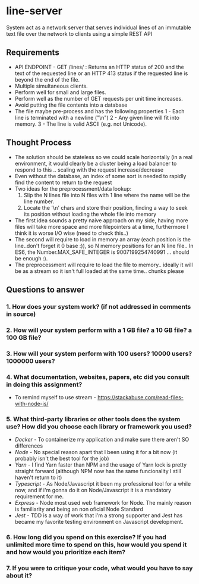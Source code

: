 # line-server
System act as a network server that serves individual lines of an immutable text file over the network to clients using a simple REST API

## Requirements
- API ENDPOINT - GET /lines/<line index> : Returns an HTTP status of 200 and the text of the requested line or an HTTP 413 status if the requested line is beyond the end of the file.
- Multiple simultaneous clients.
- Perform well for small and large files.
- Perform well as the number of GET requests per unit time increases.
- Avoid putting the file contents into a database
- The file maybe pre-process and has the following properties
  1 - Each line is terminated with a newline ("\n")
  2 - Any given line will fit into memory.
  3 - The line is valid ASCII (e.g. not Unicode).

## Thought Process
- The solution should be stateless so we could scale horizontally (in a real environment, it would clearly be a cluster being a load balancer to respond to this .. scaling with the request increase/decrease
- Even without the database, an index of some sort is needed to rapidly find the content to return to the request 
- Two ideas for the preprocessment/data lookup:
  1. Slip the N lines file into N files with 1 line where the name will be the line number.
  2. Locate the '\n' chars and store their position, finding a way to seek its position without loading the whole file into memory
- The first idea sounds a pretty naive approach on my side, having more files will take more space and more filepointers at a time, furthermore I think it is worse I/O wise (need to check this..)
- The second will require to load in memory an array (each position is the line..don't forget it 0 base :)), so N memory positions for an N line file.. In ES6, the Number.MAX_SAFE_INTEGER is 9007199254740991 ... should be enough :). 
- The preprocessment will require to load the file to memory.. ideally it will be as a stream so it isn't full loaded at the same time.. chunks please

## Questions to answer
### 1. How does your system work? (if not addressed in comments in source)
### 2. How will your system perform with a 1 GB file? a 10 GB file? a 100 GB file?
### 3. How will your system perform with 100 users? 10000 users? 1000000 users?
### 4. What documentation, websites, papers, etc did you consult in doing this assignment?
  * To remind myself to use stream - https://stackabuse.com/read-files-with-node-js/
### 5. What third-party libraries or other tools does the system use? How did you choose each library or framework you used?
  * _Docker_ - To containerize my application and make sure there aren't SO differences 
  * _Node_ - No special reason apart that I been using it for a bit now (it probably isn't the best tool for the job)
  * _Yarn_ - I find Yarn faster than NPM and the usage of Yarn lock is pretty straight forward (although NPM now has the same funcionality I still haven't return to it)
  * _Typescript_ - As Node/Javascript it been my professional tool for a while now, and if i'm gonna do it on Node/Javascript it is a mandatory requirement for me.
  * _Express_ - Node most used web framework for Node. The mainly reason is familiarity and being an non oficial Node Standard 
  * _Jest_ - TDD is a way of work that i'm a strong supporter and Jest has became my favorite testing environment on Javascript development.
### 6. How long did you spend on this exercise? If you had unlimited more time to spend on this, how would you spend it and how would you prioritize each item?
### 7. If you were to critique your code, what would you have to say about it?

